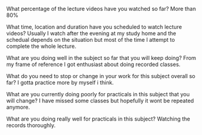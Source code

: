 What percentage of the lecture videos have you watched so far?
More than 80% 

What time, location and duration have you scheduled to watch lecture videos?
Usually I watch after the evening at my study home and the schedual depends on the situation but most of the time I attempt to complete the whole lecture.

What are you doing well in the subject so far that you will keep doing?
From my frame of reference I got enthusiast about doing recorded classes.

What do you need to stop or change in your work for this subject overall so far?
 I gotta practice more by myself i think.

What are you currently doing poorly for practicals in this subject that you will change?
I have missed some classes but hopefully it wont be repeated anymore.

What are you doing really well for practicals in this subject?
Watching the records thoroughly.